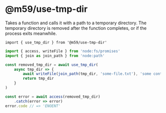 # @m59/use-tmp-dir

Takes a function and calls it with a path to a temporary directory. The temporary directory is removed after the function completes, or if the process exits meanwhile.

```node
import { use_tmp_dir } from '@m59/use-tmp-dir'
```

<!--js
import { use_tmp_dir } from './src/index.js'
-->

```js
import { access, writeFile } from 'node:fs/promises'
import { join as join_path } from 'node:path'

const removed_tmp_dir = await use_tmp_dir(
	async tmp_dir => {
		await writeFile(join_path(tmp_dir, 'some-file.txt'), 'some contents')
		return tmp_dir
	}
)

const error = await access(removed_tmp_dir)
	.catch(error => error)
error.code // => 'ENOENT'
```
